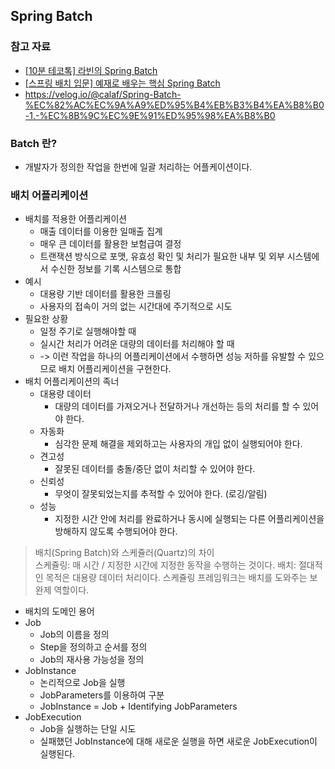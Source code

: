 ## Spring Batch

### 참고 자료
- [[10분 테코톡] 라빈의 Spring Batch](https://youtu.be/1xJU8HfBREY?si=pGZszWCCciiyPawY)
- [[스프링 배치 입문] 예재로 배우는 핵심 Spring Batch](https://www.inflearn.com/course/%EC%98%88%EC%A0%9C%EB%A1%9C-%EB%B0%B0%EC%9A%B0%EB%8A%94-%ED%95%B5%EC%8B%AC-%EC%8A%A4%ED%94%84%EB%A7%81-%EB%B0%B0%EC%B9%98#curriculum)
- https://velog.io/@calaf/Spring-Batch-%EC%82%AC%EC%9A%A9%ED%95%B4%EB%B3%B4%EA%B8%B0-1.-%EC%8B%9C%EC%9E%91%ED%95%98%EA%B8%B0
 
### Batch 란?
- 개발자가 정의한 작업을 한번에 일괄 처리하는 어플케이션이다.

### 배치 어플리케이션
- 배치를 적용한 어플리케이션
  - 매출 데이터를 이용한 일매출 집계
  - 매우 큰 데이터를 활용한 보험급여 결정
  - 트랜잭션 방식으로 포맷, 유효성 확인 및 처리가 필요한 내부 및 외부 시스템에서 수신한 정보를 기록 시스템으로 통합
- 예시
  - 대용량 기반 데이터를 활용한 크롤링
  - 사용자의 접속이 거의 없는 시간대에 주기적으로 시도
- 필요한 상황
  - 일정 주기로 실행해야할 때
  - 실시간 처리가 어려운 대량의 데이터를 처리해야 할 때
  - -> 이런 작업을 하나의 어플리케이션에서 수행하면 성능 저하를 유발할 수 있으므로 배치 어플리케이션을 구현한다.
- 배치 어플리케이션의 족너
  - 대용량 데이터
    - 대량의 데이터를 가져오거나 전달하거나 개선하는 등의 처리를 할 수 있어야 한다.
  - 자동화
    - 심각한 문제 해결을 제외하고는 사용자의 개입 없이 실행되어야 한다.
  - 견고성
    - 잘못된 데이터를 충돌/중단 없이 처리할 수 있어야 한다.
  - 신뢰성
    - 무엇이 잘못되었는지를 추적할 수 있어야 한다. (로깅/알림)
  - 성능
    - 지정한 시간 안에 처리를 완료하거나 동시에 실행되는 다른 어플리케이션을 방해하지 않도록 수행되어야 한다.

> 배치(Spring Batch)와 스케쥴러(Quartz)의 차이  
> 스케쥴링: 매 시간 / 지정한 시간에 지정한 동작을 수행하는 것이다.
> 배치: 절대적인 목적은 대용량 데이터 처리이다. 스케쥴링 프레임워크는 배치를 도와주는 보완제 역할이다.

- 배치의 도메인 용어
- Job
  - Job의 이름을 정의
  - Step을 정의하고 순서를 정의
  - Job의 재사용 가능성을 정의
- JobInstance
  - 논리적으로 Job을 실행
  - JobParameters를 이용하여 구분
  - JobInstance = Job + Identifying JobParameters
- JobExecution
  - Job을 실행하는 단일 시도
  - 실패했던 JobInstance에 대해 새로운 실행을 하면 새로운 JobExecution이 실행된다.